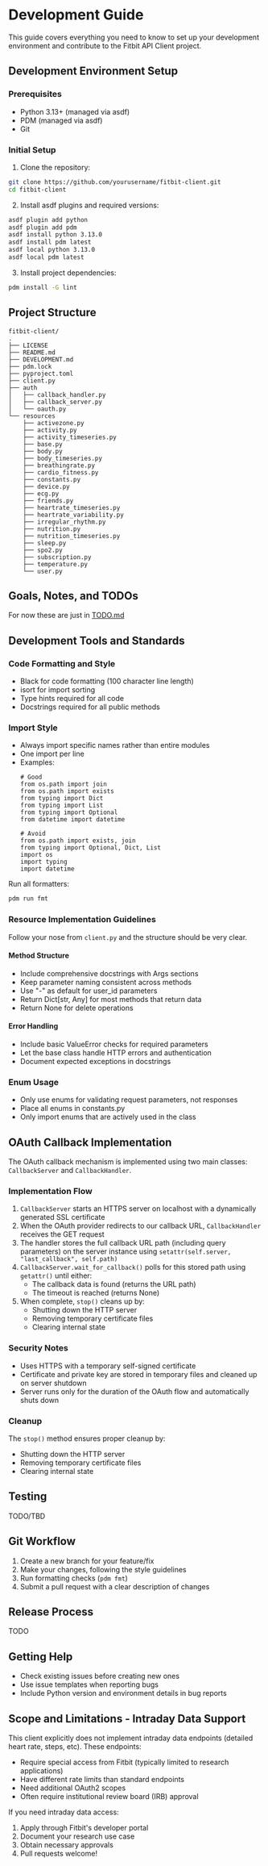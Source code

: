# Development Guide

This guide covers everything you need to know to set up your development environment and contribute
to the Fitbit API Client project.

## Development Environment Setup

### Prerequisites

- Python 3.13+ (managed via asdf)
- PDM (managed via asdf)
- Git

### Initial Setup

1. Clone the repository:

```bash
git clone https://github.com/yourusername/fitbit-client.git
cd fitbit-client
```

2. Install asdf plugins and required versions:

```bash
asdf plugin add python
asdf plugin add pdm
asdf install python 3.13.0
asdf install pdm latest
asdf local python 3.13.0
asdf local pdm latest
```

3. Install project dependencies:

```bash
pdm install -G lint
```

## Project Structure

```
fitbit-client/
.
├── LICENSE
├── README.md
├── DEVELOPMENT.md
├── pdm.lock
├── pyproject.toml
├── client.py
├── auth
│   ├── callback_handler.py
│   ├── callback_server.py
│   └── oauth.py
└── resources
    ├── activezone.py
    ├── activity.py
    ├── activity_timeseries.py
    ├── base.py
    ├── body.py
    ├── body_timeseries.py
    ├── breathingrate.py
    ├── cardio_fitness.py
    ├── constants.py
    ├── device.py
    ├── ecg.py
    ├── friends.py
    ├── heartrate_timeseries.py
    ├── heartrate_variability.py
    ├── irregular_rhythm.py
    ├── nutrition.py
    ├── nutrition_timeseries.py
    ├── sleep.py
    ├── spo2.py
    ├── subscription.py
    ├── temperature.py
    └── user.py
```

## Goals, Notes, and TODOs

For now these are just in [TODO.md](TODO.md)

## Development Tools and Standards

### Code Formatting and Style

- Black for code formatting (100 character line length)
- isort for import sorting
- Type hints required for all code
- Docstrings required for all public methods

### Import Style

- Always import specific names rather than entire modules
- One import per line
- Examples:
  ```
  # Good
  from os.path import join
  from os.path import exists
  from typing import Dict
  from typing import List
  from typing import Optional
  from datetime import datetime

  # Avoid
  from os.path import exists, join
  from typing import Optional, Dict, List
  import os
  import typing
  import datetime
  ```

Run all formatters:

```bash
pdm run fmt
```

### Resource Implementation Guidelines

Follow your nose from `client.py` and the structure should be very clear.

#### Method Structure

- Include comprehensive docstrings with Args sections
- Keep parameter naming consistent across methods
- Use "-" as default for user_id parameters
- Return Dict[str, Any] for most methods that return data
- Return None for delete operations

#### Error Handling

- Include basic ValueError checks for required parameters
- Let the base class handle HTTP errors and authentication
- Document expected exceptions in docstrings

### Enum Usage

- Only use enums for validating request parameters, not responses
- Place all enums in constants.py
- Only import enums that are actively used in the class

## OAuth Callback Implementation

The OAuth callback mechanism is implemented using two main classes: `CallbackServer` and
`CallbackHandler`.

### Implementation Flow

1. `CallbackServer` starts an HTTPS server on localhost with a dynamically generated SSL certificate
2. When the OAuth provider redirects to our callback URL, `CallbackHandler` receives the GET request
3. The handler stores the full callback URL path (including query parameters) on the server instance
   using `setattr(self.server, "last_callback", self.path)`
4. `CallbackServer.wait_for_callback()` polls for this stored path using `getattr()` until either:
   - The callback data is found (returns the URL path)
   - The timeout is reached (returns None)
5. When complete, `stop()` cleans up by:
   - Shutting down the HTTP server
   - Removing temporary certificate files
   - Clearing internal state

### Security Notes

- Uses HTTPS with a temporary self-signed certificate
- Certificate and private key are stored in temporary files and cleaned up on server shutdown
- Server runs only for the duration of the OAuth flow and automatically shuts down

### Cleanup

The `stop()` method ensures proper cleanup by:

- Shutting down the HTTP server
- Removing temporary certificate files
- Clearing internal state

## Testing

TODO/TBD

## Git Workflow

1. Create a new branch for your feature/fix
2. Make your changes, following the style guidelines
3. Run formatting checks (`pdm fmt`)
4. Submit a pull request with a clear description of changes

## Release Process

TODO

## Getting Help

- Check existing issues before creating new ones
- Use issue templates when reporting bugs
- Include Python version and environment details in bug reports

## Scope and Limitations - Intraday Data Support

This client explicitly does not implement intraday data endpoints (detailed heart rate, steps, etc).
These endpoints:

- Require special access from Fitbit (typically limited to research applications)
- Have different rate limits than standard endpoints
- Need additional OAuth2 scopes
- Often require institutional review board (IRB) approval

If you need intraday data access:

1. Apply through Fitbit's developer portal
2. Document your research use case
3. Obtain necessary approvals
4. Pull requests welcome!
